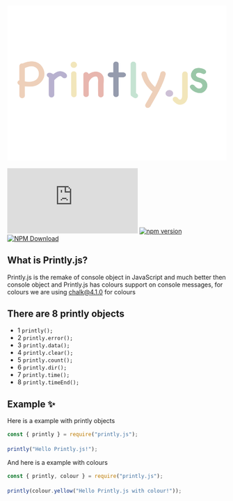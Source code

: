 ![](images/printlyjs.png)

[![Repo Dependents](https://badgen.net/github/dependents-repo/NotRealArif/printly.js)](https://github.com/NotRealArif/printly.js/network/dependents)
[![npm version](https://img.shields.io/npm/v/printly.js.svg)](https://www.npmjs.com/package/printly.js)
[![NPM Download](https://img.shields.io/npm/dm/printly.js.svg?style=flat)](https://www.npmjs.com/package/printly.js)


## What is Printly.js?
Printly.js is the remake of console object in JavaScript and much better then console object and Printly.js has colours support on console messages, for colours we are using chalk@4.1.0 for colours 

## There are 8 printly objects

* 1 `printly();`
* 2 `printly.error();`
* 3 `printly.data();`
* 4 `printly.clear();`
* 5 `printly.count();`
* 6 `printly.dir();`
* 7 `printly.time();`
* 8 `printly.timeEnd();`

## Example ✨

Here is a example with printly objects
```js
const { printly } = require("printly.js");

printly("Hello Printly.js!");
```
And here is a example with colours
```js
const { printly, colour } = require("printly.js");

printly(colour.yellow("Hello Printly.js with colour!"));
```

